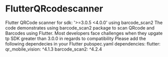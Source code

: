 # FlutterQRcodescanner
Flutter QRCode scanner for sdk: '>=3.0.5 &lt;4.0.0' using barcode_scan2
The code demonstrates using barcode_scan2 package to scan QRcode and Barcodes using Flutter. Most developers face challenges when they upgate tp SDK greater than 3.0.0 in regards to compatibility
Please add the following dependecies in your Flutter pubspec.yaml
dependencies:
  flutter:
  qr_mobile_vision: ^4.1.3
  barcode_scan2: ^4.2.4

